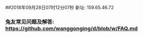 ##2018年09月28日07时12分07秒 新址: 159.65.46.72
### 兔友常见问题及解答: https://github.com/wanggonging/d/blob/w/FAQ.md
